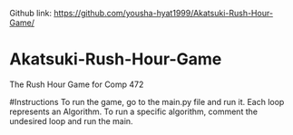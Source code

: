 Github link: https://github.com/yousha-hyat1999/Akatsuki-Rush-Hour-Game/
# Akatsuki-Rush-Hour-Game
The Rush Hour Game for Comp 472

#Instructions
To run the game, go to the main.py file and run it. Each loop represents an Algorithm. To run a specific algorithm, comment the undesired loop and run the main. 
